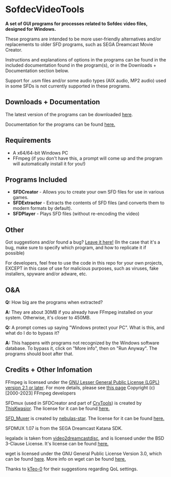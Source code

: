 # SofdecVideoTools
**A set of GUI programs for processes related to Sofdec video files, designed for Windows.**

These programs are intended to be more user-friendly alternatives and/or replacements to older SFD programs, such as SEGA Dreamcast Movie Creator.

Instructions and explanations of options in the programs can be found in the included documentation found in the program(s), or in the Downloads + Documentation section below.

Support for .usm files and/or some audio types (AIX audio, MP2 audio) used in some SFDs is not currently supported in these programs.

## Downloads + Documentation

The latest version of the programs can be downloaded [here](https://github.com/Firebow59/SofdecVideoTools/releases/latest).

Documentation for the programs can be found [here.](https://github.com/Firebow59/SofdecVideoTools/blob/main/resource/docs/documentation.pdf)


## Requirements
- A x64/64-bit Windows PC
- FFmpeg (if you don't have this, a prompt will come up and the program will automatically install it for you!)

## Programs Included

- **SFDCreator** - Allows you to create your own SFD files for use in various games.
- **SFDExtractor** - Extracts the contents of SFD files (and converts them to modern formats by default).
- **SFDPlayer** - Plays SFD files (without re-encoding the video)

## Other
Got suggestions and/or found a bug? [Leave it here!](https://github.com/Firebow59/SofdecVideoTools/issues) (In the case that it's a bug, make sure to specify which program, and how to replicate it if possible)

For developers, feel free to use the code in this repo for your own projects, EXCEPT in this case of use for malicious purposes, such as viruses, fake installers, spyware and/or adware, etc.

## O&A
**Q:** How big are the programs when extracted?

**A:** They are about 30MB if you already have FFmpeg installed on your system. Otherwise, it's closer to 450MB.


**Q:** A prompt comes up saying "Windows protect your PC". What is this, and what do I do to bypass it?

**A:** This happens with programs not recognized by the Windows software database. To bypass it, click on "More info", then on "Run Anyway". The programs should boot after that.

## Credits + Other Infomation
FFmpeg is licensed under the [GNU Lesser General Public License (LGPL) version 2.1 or later](https://www.gnu.org/licenses/old-licenses/lgpl-2.1.html).
For more details, please see [this page](https://www.ffmpeg.org/legal.html)
Copyright (c) [2000-2023] FFmpeg developers

SFDmux (used in SFDCreator and part of [CryTools](https://github.com/ThisKwasior/CryTools)) is created by [ThisKwasior](https://github.com/ThisKwasior). The license for it can be found [here.](https://github.com/ThisKwasior/CryTools/blob/master/LICENSE) 

[SFD_Muxer](https://github.com/nebulas-star/SFD_Muxer) is created by [nebulas-star](https://github.com/nebulas-star). The license for it can be found [here.](https://github.com/nebulas-star/SFD_Muxer/blob/main/LICENSE)

SFDMUX 1.07 is from the SEGA Dreamcast Katana SDK.

legaladx is taken from [video2dreamcastdisc](https://github.com/alex-free/video2dreamcastdisc/), and is licensed under the BSD 3-Clause License. It's license can be found [here.](https://github.com/alex-free/video2dreamcastdisc/blob/master/licenses/legaladx.txt)

wget is licensed under the GNU General Public License Version 3.0, which can be found [here](https://www.gnu.org/licenses/gpl-3.0.txt). More info on wget can be found [here.](https://www.gnu.org/software/wget/)

Thanks to [kTeo-0](https://github.com/kTeo-0) for their suggestions regarding QoL settings.
